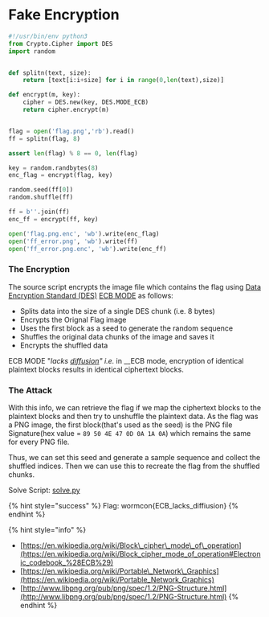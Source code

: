 # Fake Encryption

```python
#!/usr/bin/env python3
from Crypto.Cipher import DES
import random


def splitn(text, size):
	return [text[i:i+size] for i in range(0,len(text),size)]

def encrypt(m, key):
	cipher = DES.new(key, DES.MODE_ECB)
	return cipher.encrypt(m)


flag = open('flag.png','rb').read()
ff = splitn(flag, 8)

assert len(flag) % 8 == 0, len(flag)

key = random.randbytes(8)
enc_flag = encrypt(flag, key)

random.seed(ff[0])
random.shuffle(ff)

ff = b''.join(ff)
enc_ff = encrypt(ff, key)

open('flag.png.enc', 'wb').write(enc_flag)
open('ff_error.png', 'wb').write(ff)
open('ff_error.png.enc', 'wb').write(enc_ff)

```

### The Encryption

The source script encrypts the image file which contains the flag using [Data Encryption Standard \(DES\)](https://en.wikipedia.org/wiki/Data_Encryption_Standard) [ECB MODE](https://en.wikipedia.org/wiki/Block_cipher_mode_of_operation#Electronic_codebook_%28ECB%29) as follows:

* Splits data into the size of a single DES chunk \(i.e. 8 bytes\)
* Encrypts the Orignal Flag image
* Uses the first block as a seed to generate the random sequence
* Shuffles the original data chunks of the image and saves it
* Encrypts the shuffled data 

ECB MODE "_lacks_ [_diffusion_](https://en.wikipedia.org/wiki/Confusion_and_diffusion)_" i.e._ in __ECB mode, encryption of identical plaintext blocks results in identical ciphertext blocks.

### The Attack

With this info, we can retrieve the flag if we map the ciphertext blocks to the plaintext blocks and then try to unshuffle the plaintext data. As the flag was a PNG image, the first block\(that's used as the seed\) is the PNG file Signature\(hex value = `89 50 4E 47 0D 0A 1A 0A`\) which remains the same for every PNG file.

Thus, we can set this seed and generate a sample sequence and collect the shuffled indices. Then we can use this to recreate the flag from the shuffled chunks.

Solve Script: [solve.py](https://github.com/r3yc0n1c/ctf-challs/blob/main/WORMCON-0x01/fake_encryption/solve.py)

{% hint style="success" %}
Flag: wormcon{ECB\_lacks\_diffiusion}
{% endhint %}

{% hint style="info" %}
* [https://en.wikipedia.org/wiki/Block\_cipher\_mode\_of\_operation](https://en.wikipedia.org/wiki/Block_cipher_mode_of_operation#Electronic_codebook_%28ECB%29)
* [https://en.wikipedia.org/wiki/Portable\_Network\_Graphics](https://en.wikipedia.org/wiki/Portable_Network_Graphics)
* [http://www.libpng.org/pub/png/spec/1.2/PNG-Structure.html](http://www.libpng.org/pub/png/spec/1.2/PNG-Structure.html)
{% endhint %}

